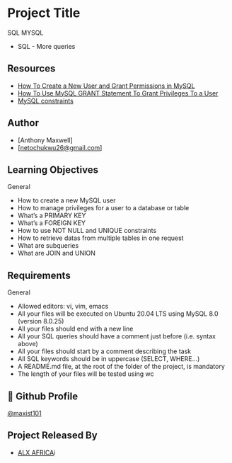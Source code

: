 
# Project Title
SQL MYSQL
- SQL - More queries

## Resources

 - [How To Create a New User and Grant Permissions in MySQL](https://intranet.alxswe.com/rltoken/RniBKj48bnIN8xpXhGl1yA)
 - [How To Use MySQL GRANT Statement To Grant Privileges To a User](https://intranet.alxswe.com/rltoken/lhaKcRpljC_zRu1NRTpU6Q)
 - [MySQL constraints](https://intranet.alxswe.com/rltoken/LrovGa6N-OE2ID_tpWZRaQ)


## Author

- [Anthony Maxwell]
- [netochukwu26@gmail.com]


## Learning Objectives

General
- How to create a new MySQL user
- How to manage privileges for a user to a database or table
- What’s a PRIMARY KEY
- What’s a FOREIGN KEY
- How to use NOT NULL and UNIQUE constraints
- How to retrieve datas from multiple tables in one request
- What are subqueries
- What are JOIN and UNION


## Requirements

General
- Allowed editors: vi, vim, emacs
- All your files will be executed on Ubuntu 20.04 LTS using MySQL 8.0 (version 8.0.25)
- All your files should end with a new line
- All your SQL queries should have a comment just before (i.e. syntax above)
- All your files should start by a comment describing the task
- All SQL keywords should be in uppercase (SELECT, WHERE…)
- A README.md file, at the root of the folder of the project, is mandatory
- The length of your files will be tested using wc


## 🔗 Github Profile
[@maxist101](https://github.com/maxist101)


## Project Released By

- [ALX AFRICA](https://www.alxafrica.com/)i
